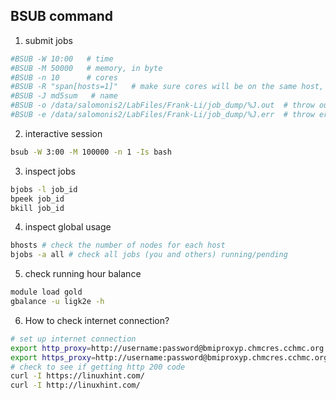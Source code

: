 ## BSUB command


1. submit jobs
```bash
#BSUB -W 10:00   # time
#BSUB -M 50000   # memory, in byte
#BSUB -n 10      # cores
#BSUB -R "span[hosts=1]"   # make sure cores will be on the same host, otherwise, non MPI-aware program won't able to detect cores in another host
#BSUB -J md5sum   # name
#BSUB -o /data/salomonis2/LabFiles/Frank-Li/job_dump/%J.out  # throw output
#BSUB -e /data/salomonis2/LabFiles/Frank-Li/job_dump/%J.err  # throw error
```

2. interactive session
```bash
bsub -W 3:00 -M 100000 -n 1 -Is bash
```

3. inspect jobs
```bash
bjobs -l job_id
bpeek job_id
bkill job_id
```

4. inspect global usage
```bash
bhosts # check the number of nodes for each host
bjobs -a all # check all jobs (you and others) running/pending
```

5. check running hour balance
```bash
module load gold
gbalance -u ligk2e -h
```

6. How to check internet connection?
```bash
# set up internet connection
export http_proxy=http://username:password@bmiproxyp.chmcres.cchmc.org:80
export https_proxy=http://username:password@bmiproxyp.chmcres.cchmc.org:80
# check to see if getting http 200 code
curl -I https://linuxhint.com/
curl -I http://linuxhint.com/
```










